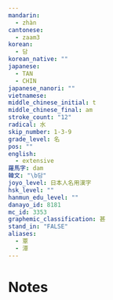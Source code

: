 ```yaml
---
mandarin:
  - zhàn
cantonese:
  - zaam3
korean:
  - 담
korean_native: ""
japanese:
  - TAN
  - CHIN
japanese_nanori: ""
vietnamese:
middle_chinese_initial: t
middle_chinese_final: am
stroke_count: "12"
radical: 水
skip_number: 1-3-9
grade_level: 名
pos: ""
english:
  - extensive
羅馬字: dam
韓文: "\b담"
joyo_level: 日本人名用漢字
hsk_level: ""
hanmun_edu_level: ""
danayo_id: 8181
mc_id: 3353
graphemic_classification: 甚
stand_in: "FALSE"
aliases:
  - 覃
  - 潭
---
```


# Notes
